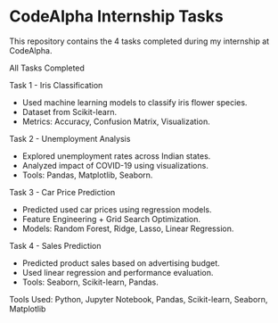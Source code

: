 # CodeAlpha Internship Tasks

This repository contains the 4 tasks completed during my internship at CodeAlpha.

All Tasks Completed

Task 1 - Iris Classification
- Used machine learning models to classify iris flower species.
- Dataset from Scikit-learn.
- Metrics: Accuracy, Confusion Matrix, Visualization.

Task 2 - Unemployment Analysis
- Explored unemployment rates across Indian states.
- Analyzed impact of COVID-19 using visualizations.
- Tools: Pandas, Matplotlib, Seaborn.

Task 3 - Car Price Prediction
- Predicted used car prices using regression models.
- Feature Engineering + Grid Search Optimization.
- Models: Random Forest, Ridge, Lasso, Linear Regression.

Task 4 - Sales Prediction
- Predicted product sales based on advertising budget.
- Used linear regression and performance evaluation.
- Tools: Seaborn, Scikit-learn, Pandas.

Tools Used: Python, Jupyter Notebook, Pandas, Scikit-learn, Seaborn, Matplotlib
